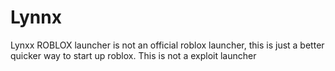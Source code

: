 # Lynnx
Lynxx ROBLOX launcher is not an official roblox launcher, this is just a better quicker way to start up roblox. This is not a exploit launcher
